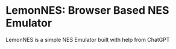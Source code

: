 # LemonNES: Browser Based NES Emulator
LemonNES is a simple NES Emulator built with help from ChatGPT
